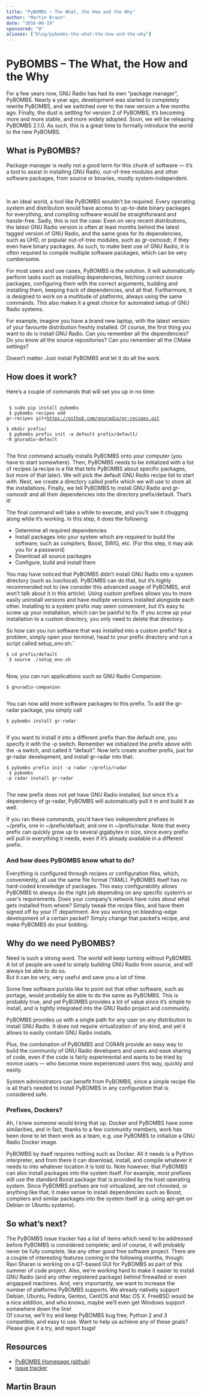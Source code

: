 ```yaml
---
title: "PyBOMBS – The What, the How and the Why"
author: "Martin Braun"
date: "2016-06-19"
sponsored: "0"
aliases: ["blog/pybombs-the-what-the-how-and-the-why"]
---
```


# PyBOMBS – The What, the How and the Why

For a few years now, GNU Radio has had its own &#8220;package manager&#8221;, PyBOMBS. Nearly a year ago, development was started to completely rewrite PyBOMBS, and we switched over to the new version a few months ago. Finally, the dust is settling for version 2 of PyBOMBS, it&#8217;s becoming more and more stable, and more widely adopted. Soon, we will be releasing PyBOMBS 2.1.0. As such, this is a great time to formally introduce the world to the new PyBOMBS.

## What is PyBOMBS?

Package manager is really not a good term for this chunk of software &#8212; it&#8217;s a tool to assist in installing GNU Radio, out-of-tree modules and other software packages, from source or binaries, mostly system-independent.<br />
<!--more--><br />
In an ideal world, a tool like PyBOMBS wouldn&#8217;t be required. Every operating system and distribution would have access to up-to-date binary packages for everything, and compiling software would be straightforward and hassle-free. Sadly, this is not the case: Even on very recent distributions, the latest GNU Radio version is often at least months behind the latest tagged version of GNU Radio, and the same goes for its dependencies, such as UHD, or popular out-of-tree modules, such as gr-osmosdr, if they even have binary packages. As such, to make best use of GNU Radio, it is often required to compile multiple software packages, which can be very cumbersome.

For most users and use cases, PyBOMBS is the solution. It will automatically perform tasks such as installing dependencies, fetching correct source packages, configuring them with the correct arguments, building and installing them, keeping track of dependencies, and all that. Furthermore, it is designed to work on a multitude of platforms, always using the same commands. This also makes it a great choice for automated setup of GNU Radio systems.

For example, imagine you have a brand new laptop, with the latest version of your favourite distribution freshly installed. Of course, the first thing you want to do is install GNU Radio. Can you remember all the dependencies? Do you know all the source repositories? Can you remember all the CMake settings?

Doesn&#8217;t matter. Just install PyBOMBS and let it do all the work.

## How does it work?

Here&#8217;s a couple of commands that will set you up in no time:

<code><br />
$ sudo pip install pybombs<br />
$ pybombs recipes add gr-recipes git+https://github.com/gnuradio/gr-recipes.git<br />
$ mkdir prefix/<br />
$ pybombs prefix init -a default prefix/default/ -R gnuradio-default<br />
</code>

The first command actually installs PyBOMBS onto your computer (you have to start somewhere). Then, PyBOMBS needs to be initialized with a list of recipes (a recipe is a file that tells PyBOMBS about specific packages, but more of that later). We will pick the default GNU Radio recipe list to start with. Next, we create a directory called prefix which we will use to store all the installations. Finally, we tell PyBOMBS to install GNU Radio and gr-osmosdr and all their dependencies into the directory prefix/default. That&#8217;s it!

The final command will take a while to execute, and you&#8217;ll see it chugging along while it&#8217;s working. In this step, it does the following:

- Determine all required dependencies
- Install packages into your system which are required to build the software, such as compilers, Boost, SWIG, etc. (For this step, it may ask you for a password)
- Download all source packages
- Configure, build and install them

You may have noticed that PyBOMBS didn&#8217;t install GNU Radio into a system directory (such as /usr/local). PyBOMBS can do that, but it&#8217;s highly recommended not to (we consider this advanced usage of PyBOMBS, and won&#8217;t talk about it in this article). Using custom prefixes allows you to more easily uninstall versions and have multiple versions installed alongside each other. Installing to a system prefix may seem convenient, but it&#8217;s easy to screw up your installation, which can be painful to fix. If you screw up your installation to a custom directory, you only need to delete that directory.

So how can you run software that was installed into a custom prefix? Not a problem, simply open your terminal, head to your prefix directory and run a script called setup_env.sh:``

<code>$ cd prefix/default<br />
$ source ./setup_env.sh<br />
</code>

Now, you can run applications such as GNU Radio Companion:

<code>$ gnuradio-companion<br />
</code>

You can now add more software packages to this prefix. To add the gr-radar package, you simply call

<code>$ pybombs install gr-radar<br />
</code>

If you want to install it into a different prefix than the default one, you specify it with the -p switch. Remember we initialized the prefix above with the -a switch, and called it &#8220;default&#8221;. Now let&#8217;s create another prefix, just for gr-radar development, and install gr-radar into that:

<code>$ pybombs prefix init -a radar ~/prefix/radar<br />
$ pybombs -p radar install gr-radar<br />
</code>

The new prefix does not yet have GNU Radio installed, but since it&#8217;s a dependency of gr-radar, PyBOMBS will automatically pull it in and build it as well.

If you ran these commands, you&#8217;d have two independent prefixes in ~/prefix, one in ~/prefix/default, and one in ~/prefix/radar. Note that every prefix can quickly grow up to several gigabytes in size, since every prefix will pull in everything it needs, even if it&#8217;s already available in a different prefix.

### And how does PyBOMBS know what to do?

Everything is configured through recipes or configuration files, which, conveniently, all use the same file format (YAML). PyBOMBS itself has no hard-coded knowledge of packages. This easy configurability allows PyBOMBS to always do the right job depending on any specific system&#8217;s or user&#8217;s requirements. Does your company&#8217;s network have rules about what gets installed from where? Simply tweak the recipe files, and have them signed off by your IT department. Are you working on bleeding-edge development of a certain packet? Simply change that packet&#8217;s recipe, and make PyBOMBS do your bidding.

## Why do we need PyBOMBS?

Need is such a strong word. The world will keep turning without PyBOMBS. A lot of people are used to simply building GNU Radio from source, and will always be able to do so.<br />
But it can be very, very useful and save you a lot of time.

Some free software purists like to point out that other software, such as portage, would probably be able to do the same as PyBOMBS. This is probably true, and yet PyBOMBS provides a lot of value since it&#8217;s simple to install, and is tightly integrated into the GNU Radio project and community.

PyBOMBS provides us with a single path for any user on any distribution to install GNU Radio. It does not require virtualization of any kind, and yet it allows to easily contain GNU Radio installs.

Plus, the combination of PyBOMBS and CGRAN provide an easy way to build the community of GNU Radio developers and users and ease sharing of code, even if the code is fairly experimental and wants to be tried by novice users &#8212; who become more experienced users this way, quickly and easily.

System administrators can benefit from PyBOMBS, since a simple recipe file is all that&#8217;s needed to install PyBOMBS in any configuration that is considered safe.

### Prefixes, Dockers?

Ah, I knew someone would bring that up. Docker and PyBOMBS have some similarities, and in fact, thanks to a few community members, work has been done to let them work as a team, e.g. use PyBOMBS to initialize a GNU Radio Docker image.

PyBOMBS by itself requires nothing such as Docker. All it needs is a Python interpreter, and from there it can download, install, and compile whatever it needs to into whatever location it is told to. Note however, that PyBOMBS can also install packages into the system itself. For example, most prefixes will use the standard Boost package that is provided by the host operating system. Since PyBOMBS prefixes are not virtualized, are not chrooted, or anything like that, it make sense to install dependencies such as Boost, compilers and similar packages into the system itself (e.g. using apt-get on Debian or Ubuntu systems).

## So what&#8217;s next?

The PyBOMBS issue tracker has a list of items which need to be addressed before PyBOMBS is considered complete; and of course, it will probably never be fully complete, like any other good free software project. There are a couple of interesting features coming in the following months, though: Ravi Sharan is working on a QT-based GUI for PyBOMBS as part of this summer of code project. Also, we&#8217;re working hard to make it easier to install GNU Radio (and any other registered package) behind firewalled or even airgapped machines. And, very importantly, we want to increase the number of platforms PyBOMBS supports. We already natively support Debian, Ubuntu, Fedora, Gentoo, CentOS and Mac OS X. FreeBSD would be a nice addition, and who knows, maybe we&#8217;ll even get Windows support somewhere down the line!<br />
Of course, we&#8217;ll try and keep PyBOMBS bug free, Python 2 and 3 compatible, and easy to use. Want to help us achieve any of these goals? Please give it a try, and report bugs!

## Resources

- [PyBOMBS Homepage (github)](https://github.com/gnuradio/pybombs/)
- [Issue tracker](https://github.com/gnuradio/pybombs/issues)

## Martin Braun
